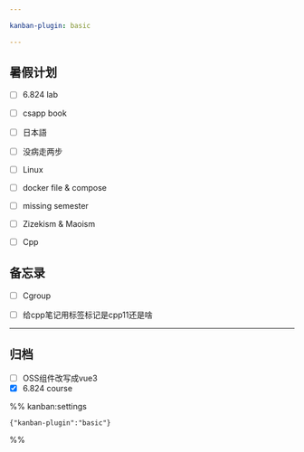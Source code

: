 ```yaml
---

kanban-plugin: basic

---
```


## 暑假计划

- [ ] 6.824 lab
- [ ] csapp book
- [ ] 日本語
- [ ] 没病走两步
- [ ] Linux
- [ ] docker file & compose
- [ ] missing semester
- [ ] Zizekism & Maoism
- [ ] Cpp


## 备忘录

- [ ] Cgroup
- [ ] 给cpp笔记用标签标记是cpp11还是啥


***

## 归档

- [ ] OSS组件改写成vue3
- [x] 6.824 course

%% kanban:settings
```
{"kanban-plugin":"basic"}
```
%%